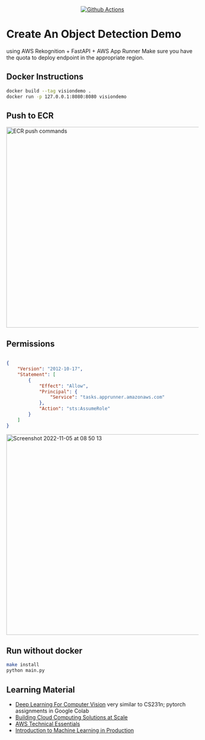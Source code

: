 <div align="center">
  
[![Github Actions](https://github.com/fraukecharms/fastapi-sagemaker-compvision/actions/workflows/main.yml/badge.svg)](https://github.com/fraukecharms/fastapi-sagemaker-compvision/actions/workflows/main.yml)

</div>

# Create An Object Detection Demo 

using AWS Rekognition + FastAPI + AWS App Runner
Make sure you have the quota to deploy endpoint in the appropriate region.

## Docker Instructions

```sh
docker build --tag visiondemo .
docker run -p 127.0.0.1:8080:8080 visiondemo
```


## Push to ECR


<img alt="ECR push commands" width="525" src="https://user-images.githubusercontent.com/3386410/196132461-7cd7c53e-cd52-401e-972c-68fbec15937c.png">

## Permissions


```json

{
    "Version": "2012-10-17",
    "Statement": [
        {
            "Effect": "Allow",
            "Principal": {
                "Service": "tasks.apprunner.amazonaws.com"
            },
            "Action": "sts:AssumeRole"
        }
    ]
}

```

<img width="525" alt="Screenshot 2022-11-05 at 08 50 13" src="https://user-images.githubusercontent.com/3386410/200109578-1fd2c503-df76-4032-9372-31b608ddbb8f.png">



## Run without docker


```sh
make install
python main.py
```


## Learning Material

* [Deep Learning For Computer Vision](https://web.eecs.umich.edu/~justincj/teaching/eecs498/WI2022/) very similar to CS231n; pytorch assignments in Google Colab
* [Building Cloud Computing Solutions at Scale](https://www.coursera.org/specializations/building-cloud-computing-solutions-at-scale)
* [AWS Technical Essentials](https://www.coursera.org/learn/aws-cloud-technical-essentials)
* [Introduction to Machine Learning in Production](https://www.coursera.org/learn/introduction-to-machine-learning-in-production)
